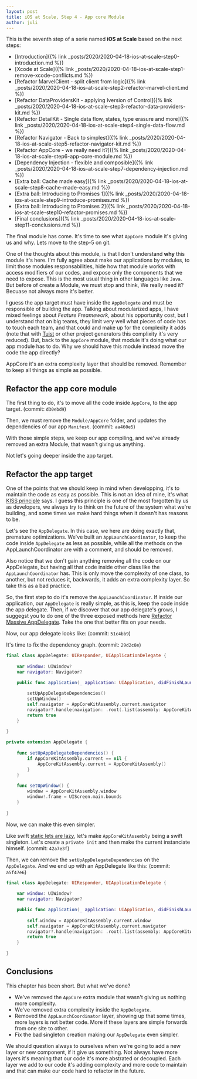 ```yaml
---
layout: post
title: iOS at Scale, Step 4 - App core Module
author: juli
---
```


This is the seventh step of a serie named **iOS at Scale** based on the next steps:
- [Introduction]({% link _posts/2020/2020-04-18-ios-at-scale-step0-introduction.md %})
- [Xcode at Scale]({% link _posts/2020/2020-04-18-ios-at-scale-step1-remove-xcode-conflicts.md %})
- [Refactor MarvelClient - split client from logic]({% link _posts/2020/2020-04-18-ios-at-scale-step2-refactor-marvel-client.md %})
- [Refactor DataProvidersKit - applying Iversion of Control]({% link _posts/2020/2020-04-18-ios-at-scale-step3-refactor-data-providers-kit.md %})
- [Refactor DetailKit - Single data flow, states, type erasure and more]({% link _posts/2020/2020-04-18-ios-at-scale-step4-single-data-flow.md %})
- [Refactor Navigator - Back to simplest]({% link _posts/2020/2020-04-18-ios-at-scale-step5-refactor-navigator-kit.md %})
- [Refactor AppCore - we really need it?]({% link _posts/2020/2020-04-18-ios-at-scale-step6-app-core-module.md %})
- [Dependency Injection - flexible and composible]({% link _posts/2020/2020-04-18-ios-at-scale-step7-dependency-injection.md %})
- [Extra ball: Cache made easy]({% link _posts/2020/2020-04-18-ios-at-scale-step8-cache-made-easy.md %})
- [Extra ball: Introducing to Promises 1]({% link _posts/2020/2020-04-18-ios-at-scale-step9-introduce-promises.md %})
- [Extra ball: Introducing to Promises 2]({% link _posts/2020/2020-04-18-ios-at-scale-step10-refactor-promises.md %})
- [Final conclusions]({% link _posts/2020/2020-04-18-ios-at-scale-step11-conclusions.md %})

The final module has come. It's time to see what `AppCore` module it's giving us and why. Lets move to the step-5 on git.

One of the thoughts about this module, is that I don't understand **why** this module it's here. I'm fully agree about make our applications by modules, to limit those modules responsabilities, hide how that module works with access modifiers of our codes, and expose only the components that we need to expose. This is the most usual thing in other languages like `Java`. But before of create a Module, we must stop and think, We really need it? Becuase not always more it's better.

I guess the app target must have inside the `AppDelegate` and must be responsible of building the app. Talking about modularized apps, I have mixed feelings about _Feature Freamework_, about his opportunity cost, but I understand that on big teams, they limit very well what pieces of code has to touch each team, and that could and make up for the complexity it adds (note that with [Tuist](tuist.io) or other project generators this complixity it's very reduced). But, back to the `AppCore` module, that module it's doing what our app module has to do. Why we should have this module instead move the code the app directly?

AppCore it's an extra complexity layer that should be removed. Remember to keep all things as simple as possible.

## Refactor the app core module

The first thing to do, it's to move all the code inside `AppCore`, to the app target. (commit: `d30ebd9`)

Then, we must remove the `Module/AppCore` folder, and updates the dependencies of our app `Manifest`. (commit: `aa460e5`) 

With those simple steps, we keep our app compiling, and we've already removed an extra Module, that wasn't giving us anything.

Not let's going deeper inside the app target.

## Refactor the app target

One of the points that we should keep in mind when developping, it's to maintain the code as easy as possible. This is not an idea of mine, it's what [KISS principle](https://en.wikipedia.org/wiki/KISS_principle) says. I guess this principle is one of the most forgotten by us as developers, we always try to think on the future of the system what we're building, and some times we make hard things when it doesn't has reasons to be.

Let's see the `AppDelegate`. In this case, we here are doing exactly that, premature optimizations. We've built an `AppLaunchCoordinator`, to keep the code inside `AppDelegate` as less as possible, while all the methods on the AppLaunchCoordinator are with a comment, and should be removed.

Also notice that we don't gain anything removing all the code on our AppDelegate, but having all that code inside other class like the `AppLaunchCoordinator` has. This is only move the complexity of one class, to another, but not reduces it, backwards, it adds an extra complexity layer. So take this as a bad practice.

So, the first step to do it's remove the `AppLaunchCoordinator`. If inside our application, our `AppDelegate` is really simple, as this is, keep the code inside the app delegate. Then, if we discover that our app delegate's grows, I suggegst you to do one of the three exposed methods here [Refactor Massive AppDelegate](https://www.vadimbulavin.com/refactoring-massive-app-delegate/). Take the one that better fits on your needs.

Now, our app delegate looks like: (commit: `51c4bb9`)

It's time to fix the dependency graph. (commit: `29d2c8e`)

```swift
final class AppDelegate: UIResponder, UIApplicationDelegate {
    
    var window: UIWindow?
    var navigator: Navigator?

    public func application(_ application: UIApplication, didFinishLaunchingWithOptions launchOptions: [UIApplication.LaunchOptionsKey: Any]?) -> Bool {
        
        setUpAppDelegateDependencies()
        setUpWindow()
        self.navigator = AppCoreKitAssembly.current.navigator
        navigator?.handle(navigation: .root(.list(assembly: AppCoreKitAssembly.current.charactersListKit)))
        return true
    }
    
}

private extension AppDelegate {
  
    func setUpAppDelegateDependencies() {
        if AppCoreKitAssembly.current == nil {
            AppCoreKitAssembly.current = AppCoreKitAssembly()
        }
    }
    
    func setUpWindow() {
        window = AppCoreKitAssembly.window
        window!.frame = UIScreen.main.bounds
    }
    
}
```

Now, we can make this even simpler.

Like swift [static lets are lazy](https://alisoftware.github.io/swift/2016/02/28/being-lazy/), let's make `AppCoreKitAssembly` being a swift singleton. Let's create a `private init` and then make the current instanciate himself. (commit: `42a7e3f`)

Then, we can remove the `setUpAppDelegateDependencies` on the `AppDelegate`. And we end up with an AppDelegate like this: (commit: `a5f47e6`)

```swift
final class AppDelegate: UIResponder, UIApplicationDelegate {
    
    var window: UIWindow?
    var navigator: Navigator?

    public func application(_ application: UIApplication, didFinishLaunchingWithOptions launchOptions: [UIApplication.LaunchOptionsKey: Any]?) -> Bool {
        
        self.window = AppCoreKitAssembly.current.window
        self.navigator = AppCoreKitAssembly.current.navigator
        navigator?.handle(navigation: .root(.list(assembly: AppCoreKitAssembly.current.charactersListKit)))
        return true
    }
    
}
```

## Conclusions

This chapter has been short. But what we've done?
- We've removed the `AppCore` extra module that wasn't giving us nothing more complexity.
- We've removed extra complexity inside the `AppDelegate`.
- Removed the `AppLaunchCoordinator` layer, showing up that some times, more layers is not better code. More if these layers are simple forwards from one site to other.
- Fix the bad singleton creation making our `AppDelegate` even simpler.

We should question always to ourselves when we're going to add a new layer or new component, if it give us something. Not always have more layers it's meaning that our code it's more abstrated or decoupled. Each layer we add to our code it's adding complexity and more code to maintain and that can make our code hard to refactor in the future.